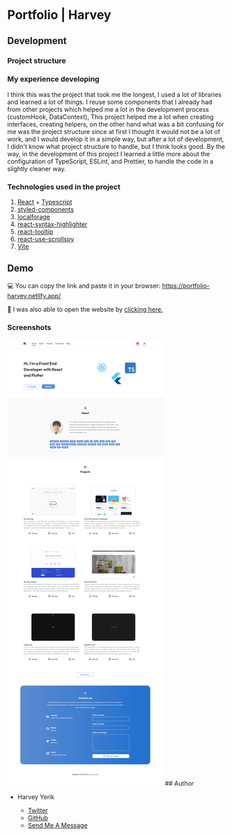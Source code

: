 # Portfolio | Harvey
## Development 
### Project structure
### My experience developing
I think this was the project that took me the longest, I used a lot of libraries and learned a lot of things. I reuse some components that I already had from other projects which helped me a lot in the development process (customHook, DataContext), This project helped me a lot when creating interfaces, creating helpers, on the other hand what was a bit confusing for me was the project structure since at first I thought it would not be a lot of work, and I would develop it in a simple way, but after a lot of development, I didn't know what project structure to handle, but I think  looks good. By the way, in the development of this project I learned a little more about the configuration of TypeScript, ESLint, and Prettier, to handle the code in a slightly cleaner way.
### Technologies used in the project

1. [React](https://es.reactjs.org/) + [Typescript](https://www.typescriptlang.org/)
1. [styled-components](https://styled-components.com/)
1. [localforage](https://www.npmjs.com/package/localforage)
1. [react-syntax-highlighter](https://www.npmjs.com/package/react-syntax-highlighter)
1. [react-tooltip](https://www.npmjs.com/package/react-tooltip)
1. [react-use-scrollspy](https://www.npmjs.com/package/react-use-scrollspy)
1. [Vite](https://vitejs.dev/)

## Demo 

💻 You can copy the link and paste it in your browser: https://portfolio-harvey.netlify.app/

🔗 I was also able to open the website by [clicking here.](https://portfolio-harvey.netlify.app/)

### Screenshots
<img src="./screenshots/ss.png"/>
## Author

- Harvey Yerik

    - [Twitter](https://twitter.com/yerikhar)
    - [GitHub](https://github.com/YerikAH)
    - [Send Me A Message](https://yerikah.github.io/send-me-a-message/dist/)
